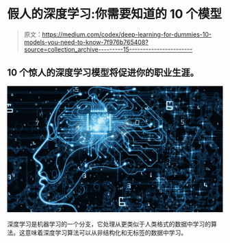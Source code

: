 # 假人的深度学习:你需要知道的 10 个模型

> 原文：<https://medium.com/codex/deep-learning-for-dummies-10-models-you-need-to-know-7f976b765408?source=collection_archive---------15----------------------->

## 10 个惊人的深度学习模型将促进你的职业生涯。

![](img/f5edd4f8e8e8c081887cc08e8591ae98.png)

深度学习是机器学习的一个分支，它处理从更类似于人类格式的数据中学习的算法。这意味着深度学习算法可以从非结构化和无标签的数据中学习。